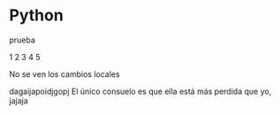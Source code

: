 Python
======

prueba

1
2
3
4
5

No se ven los cambios locales



dagaijapoidjgopj
El único consuelo es que ella está más perdida que yo, jajaja
